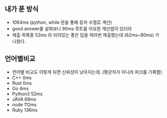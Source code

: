 ## 내가 푼 방식

-   1064ms (python, while 문을 통해 등차 수열로 계산)
-   good answer를 살펴보니 90ms 루트를 이요한 계산법이 있더라
-   제출 목록중 52ms 라 되어있는 좋은 답을 여러번 제출했는데 (62ms~80ms) 가 나왔다.

## 언어별비교

-   언어별 비교도 이렇게 되면 신뢰성이 낮아지는데. (평균치가 아니라 피크를 기록함)
-   C++ 0ms
-   Rust 0ms
-   Go 4ms
-   Python3 52ms
-   JAVA 68ms
-   node 112ms
-   Ruby 136ms
